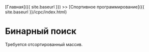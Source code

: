 [Главная]({{ site.baseurl }}) >> [Спортивное программирование]({{ site.baseurl }}/icpc/index.html)

# Бинарный поиск

Требуется отсортированный массив.